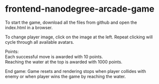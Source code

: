 frontend-nanodegree-arcade-game
===============================

To start the game, download all the files from github and open the index.html in a browser.

To change player image, click on the image at the left.  Repeat clicking will cycle through all available avatars.

Points:  
    Each successful move is awarded with 10 points.  
    Reaching the water at the top is awarded with 1000 points.  

End game:
    Game resets and rendering stops when player collides with enemy or when player wins the game by reaching the water.

